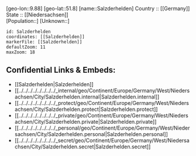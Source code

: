 ﻿---
location: [51.8,9.88] 
mapzoom: [7,12] 
mapmarker: city 
type: City
tags:
- geo/City


SpocWebEntityId: 33897
isDeleted: false
confidential: public

---
[geo-lon::9.88] 
[geo-lat::51.8] 
[name::Salzderhelden] 
Country :: [[Germany]]  
State :: [[Niedersachsen]]  
[Population::] 
[Unknown::] 


```leaflet
id: Salzderhelden
coordinates: [[Salzderhelden]] 
markerFile: [[Salzderhelden]] 
defaultZoom: 11 
maxZoom: 18
```


## Confidential Links & Embeds: 
- [[Salzderhelden|Salzderhelden]]  
- [[../../../../../../../../_internal/geo/Continent/Europe/Germany/West/Niedersachsen/City/Salzderhelden.internal|Salzderhelden.internal]] 
- [[../../../../../../../../_protect/geo/Continent/Europe/Germany/West/Niedersachsen/City/Salzderhelden.protect|Salzderhelden.protect]] 
- [[../../../../../../../../_private/geo/Continent/Europe/Germany/West/Niedersachsen/City/Salzderhelden.private|Salzderhelden.private]] 
- [[../../../../../../../../_personal/geo/Continent/Europe/Germany/West/Niedersachsen/City/Salzderhelden.personal|Salzderhelden.personal]] 
- [[../../../../../../../../_secret/geo/Continent/Europe/Germany/West/Niedersachsen/City/Salzderhelden.secret|Salzderhelden.secret]] 
